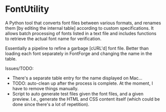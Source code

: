 # FontUtility

A Python tool that converts font files between various formats, and renames them [by editing the internal table] according to custom specifications. It allows batch processing of fonts listed in a text file and includes functions to retrieve the actual font name for verification.

Essentially a pipeline to refine a garbage [cURL'd] font file. Better than loading each font separately in FontForge and changing the name in the table.

Issues/TODO:

- There's a separate table entry for the name displayed on Mac...
- TODO: auto-clean up after the process is complete. At the moment, I have to remove things manually.
- Script to auto generate test files given the font files, and a given preview. I.e., generate the HTML and CSS content itself (which could be done since there's a lot of repetition).
